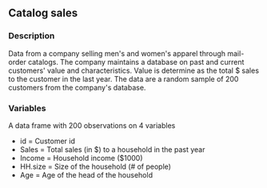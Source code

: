## Catalog sales

### Description

Data from a company selling men's and women's apparel through mail-order catalogs. The company maintains a database on past and current customers' value and characteristics. Value is determine as the total $ sales to the customer in the last year. The data are a random sample of 200 customers from the company's database.

### Variables

A data frame with 200 observations on 4 variables

- id = Customer id
- Sales =	Total sales (in $) to a household in the past year
- Income = Household income ($1000) 
- HH.size = Size of the household (# of people) 
- Age = Age of the head of the household